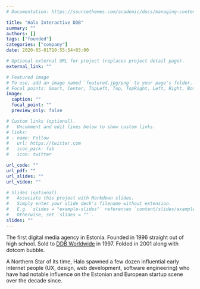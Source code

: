 ```yaml
---
# Documentation: https://sourcethemes.com/academic/docs/managing-content/

title: "Halo Interactive DDB"
summary: ""
authors: []
tags: ["founded"]
categories: ["company"]
date: 2020-05-01T10:55:54+03:00

# Optional external URL for project (replaces project detail page).
external_link: ""

# Featured image
# To use, add an image named `featured.jpg/png` to your page's folder.
# Focal points: Smart, Center, TopLeft, Top, TopRight, Left, Right, BottomLeft, Bottom, BottomRight.
image:
  caption: ""
  focal_point: ""
  preview_only: false

# Custom links (optional).
#   Uncomment and edit lines below to show custom links.
# links:
# - name: Follow
#   url: https://twitter.com
#   icon_pack: fab
#   icon: twitter

url_code: ""
url_pdf: ""
url_slides: ""
url_video: ""

# Slides (optional).
#   Associate this project with Markdown slides.
#   Simply enter your slide deck's filename without extension.
#   E.g. `slides = "example-slides"` references `content/slides/example-slides.md`.
#   Otherwise, set `slides = ""`.
slides: ""
---
```


The first digital media agency in Estonia. Founded in 1996 straight out of high school. Sold to [DDB Worldwide](https://www.ddb.com/) in 1997. Folded in 2001 along with dotcom bubble.

A Northern Star of its time, Halo spawned a few dozen influential early internet people (UX, design, web development, software engineering) who have had notable influence on the Estonian and European startup scene over the decade since.

